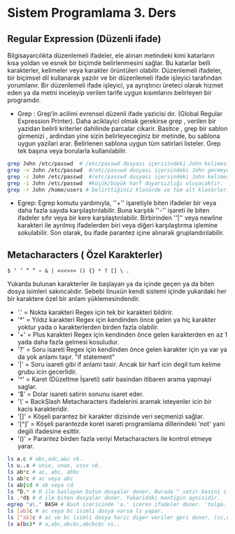 # Sistem Programlama 3. Ders

## Regular Expression (Düzenli ifade)
Bilgisayarcılıkta düzenlemeli ifadeler, ele alınan metindeki kimi katarların kısa yoldan ve esnek bir biçimde belirlenmesini sağlar. Bu katarlar belli karakterler, kelimeler veya karakter örüntüleri olabilir. Düzenlemeli ifadeler, bir biçimsel dil kullanarak yazılır ve bir düzenlemeli ifade işleyici tarafından yorumlanır. Bir düzenlemeli ifade işleyici, ya ayrıştırıcı üreteci olarak hizmet eden ya da metni inceleyip verilen tarife uygun kısımlarını belirleyen bir programdır.

- Grep : Grep’in acilimi evrensel düzenli ifade yazicisi dır. (Global Regular Expression Printer). Daha aciklayici olmak gerekirse grep , verilen bir yazidan belirli kriterler dahilinde parcalar cikarir. Basitce , grep bir sablon girmenizi , ardindan yine sizin belirleyeceginiz bir metinde, bu sablona uygun yazilari arar. Belirlenen sablona uygun tüm satirlari listeler. Grep tek başına veya borularla kullanılabilir.

``` bash
grep John /etc/passwd  # /etc/passwd dosyası içerisindeki John kelimesinin geçtiği satırları listeler.
grep -v John /etc/passwd  #/etc/passwd dosyası içersindeki John gecmeyen satırları listeleyecektir.
grep -c John /etc/passwd  #/etc/passwd dosyası içersindeki John kelimesinin dosya içerisinde kaç kez kullanıldığını listeleyecektir.
grep -i John /etc/passwd  #küçük/büyük harf duyarsızlığı oluşacaktır.
grep -r John /home/users # belirttiğiniz klasörde ve tüm alt klasörlerinde arama yapacaktir.
```
- Egrep: Egrep komutu yardımıyla, ''+'' işaretiyle biten ifadeler bir veya daha fazla sayıda karşılaştırılabilir. Buna karşılık ''-'' işareti ile biten ifadeler sıfır veya bir kere karşılaştırılabilir. Birbirinden ''|'' veya newline karakteri ile ayrılmış ifadelerden biri veya diğeri karşılaştırma işlemine sokulabilir. Son olarak, bu ifade parantez içine alınarak gruplandırılabilir. 

## Metacharacters ( Özel Karakterler)
    $ ‘ ’ “ ” ~ & | <<<>>> () {} * ? [] \ .
Yukarda bulunan karakterler ile başlayan ya da içinde geçen ya da biten dosya isimleri sakıncalıdır. Sebebi linuxün kendi sistemi içinde yukardaki her bir karaktere özel bir anlam yüklemesindendir.

- '.' = Nokta karakteri Regex için tek bir karakteri bildirir.
- '*' = Yıldız karakteri Regex için kendinden önce gelen ya hiç karakter yoktur yada o karakterlerden birden fazla olabilir.
- '+' = Plus karakteri Regex için kendinden önce gelen karakterden en az 1 yada daha fazla gelmesi kosuludur.
- '?' = Soru isareti Regex için kendinden önce gelen karakter için ya var ya da yok anlamı taşır. "if statement"
- '|' = Soru isareti gibi if anlami tasir. Ancak bir harf icin degil tum kelime grubu icin gecerlidir.
- '^' = Karet (Düzeltme İşareti) satir basindan itibaren arama yapmayi saglar.
- '$' = Dolar isareti satirin sonunu isaret eder.
- '\\' = BackSlash Metacharacters ifadelerini aramak isteyenler icin bir kacis karakteridir.
- '[]' = Köşeli parantez bir karakter dizisinde veri seçmenizi sağlar.
- '[^]' = Köşeli parantezde koret isareti programlama dillerindeki 'not' yani degili ifadesine esittir.
- '()' = Parantez birden fazla veriyi Metacharacters ile kontrol etmeye yarar.

``` bash
ls a.c # abc,adc,a&c vb.. 
ls u..x # unix, unax, ussx vb.
ls ab*c # ac, abc, abbc
ls ab?c # ac veya abc
ls ab|cd # ab veya cd
ls ^D.* # D ile baslayan butun dosyalar doner. Burada ^ satir basini ifade eder. Yildiz ise kendisinden onceki karakterin birden fazla olacagini soyler. Kendinden onceki karakter ise nokta oldugu icin gelebilecek karakterlerde herhangibi bir char veri gelebilir diyebiliriz.
ls .*d$ # d ile biten dosyalar doner. Yukaridaki mantigin aynisidir.
egrep "a\." BASH # Bash icerisinde 'a.' iceren ifadeler doner. 'tolga.' gibi.
ls [ab]c # ac veya bc isimli dosya varsa ls yapar.
ls [^ab]c # ac ve bc isimli dosya haric diger veriler geri doner. (cc,dc,fc vs..)
ls a(bc)* # a,abc,abcbc,abcbcbc vs..

```
